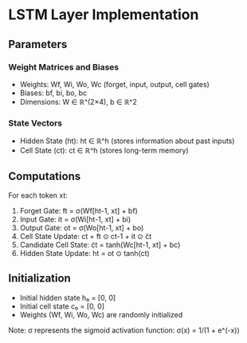 # LSTM Layer Implementation

## Parameters
### Weight Matrices and Biases
- Weights: Wf, Wi, Wo, Wc (forget, input, output, cell gates)
- Biases: bf, bi, bo, bc
- Dimensions: W ∈ ℝ^(2×4), b ∈ ℝ^2

### State Vectors
- Hidden State (ht): ht ∈ ℝ^h (stores information about past inputs)
- Cell State (ct): ct ∈ ℝ^h (stores long-term memory)

## Computations
For each token xt:
1. Forget Gate: ft = σ(Wf[ht-1, xt] + bf)
2. Input Gate: it = σ(Wi[ht-1, xt] + bi)
3. Output Gate: ot = σ(Wo[ht-1, xt] + bo)
4. Cell State Update: ct = ft ⊙ ct-1 + it ⊙ c̃t
5. Candidate Cell State: c̃t = tanh(Wc[ht-1, xt] + bc)
6. Hidden State Update: ht = ot ⊙ tanh(ct)

## Initialization
- Initial hidden state h₀ = [0, 0]
- Initial cell state c₀ = [0, 0]
- Weights (Wf, Wi, Wo, Wc) are randomly initialized

Note: σ represents the sigmoid activation function: σ(x) = 1/(1 + e^(-x))